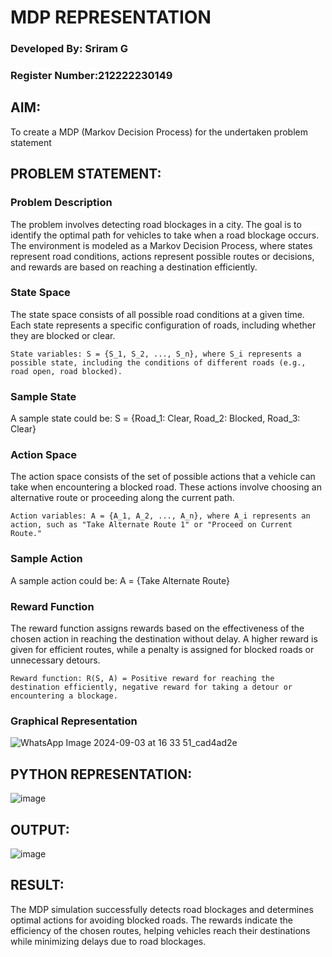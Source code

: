 # MDP REPRESENTATION

### Developed By: Sriram G
### Register Number:212222230149
## AIM:

To create a MDP (Markov Decision Process) for the undertaken problem statement

## PROBLEM STATEMENT:

### Problem Description

The problem involves detecting road blockages in a city. The goal is to identify the optimal path for vehicles to take when a road blockage occurs. The environment is modeled as a Markov Decision Process, where states represent road conditions, actions represent possible routes or decisions, and rewards are based on reaching a destination efficiently.

### State Space

The state space consists of all possible road conditions at a given time. Each state represents a specific configuration of roads, including whether they are blocked or clear.

    State variables: S = {S_1, S_2, ..., S_n}, where S_i represents a possible state, including the conditions of different roads (e.g., road open, road blocked).

### Sample State

A sample state could be: S = {Road_1: Clear, Road_2: Blocked, Road_3: Clear}

### Action Space

The action space consists of the set of possible actions that a vehicle can take when encountering a blocked road. These actions involve choosing an alternative route or proceeding along the current path.

    Action variables: A = {A_1, A_2, ..., A_n}, where A_i represents an action, such as "Take Alternate Route 1" or "Proceed on Current Route."

### Sample Action

A sample action could be: A = {Take Alternate Route}

### Reward Function

The reward function assigns rewards based on the effectiveness of the chosen action in reaching the destination without delay. A higher reward is given for efficient routes, while a penalty is assigned for blocked roads or unnecessary detours.

    Reward function: R(S, A) = Positive reward for reaching the destination efficiently, negative reward for taking a detour or encountering a blockage.

### Graphical Representation

![WhatsApp Image 2024-09-03 at 16 33 51_cad4ad2e](https://github.com/user-attachments/assets/1576ca9e-b2f6-45d5-a1e4-b630f7becf9b)


## PYTHON REPRESENTATION:

![image](https://github.com/user-attachments/assets/d1289e5a-f490-4a1e-bb0b-cb712679eef1)


## OUTPUT:

![image](https://github.com/user-attachments/assets/d6e82257-b4d2-48cf-8541-d0d833d1b5b6)


## RESULT:

The MDP simulation successfully detects road blockages and determines optimal actions for avoiding blocked roads. The rewards indicate the efficiency of the chosen routes, helping vehicles reach their destinations while minimizing delays due to road blockages.

